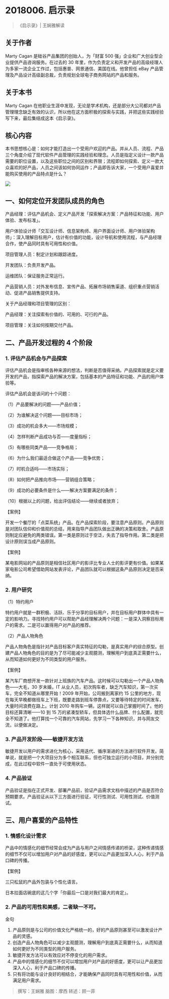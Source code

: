 # 2018006. 启示录
> 《启示录》| 王娴雅解读

## 关于作者
Marty Cagan 是硅谷产品集团的创始人，为「财富 500 强」企业和广大创业型企业提供产品咨询服务。在过去的 30 年里，作为负责定义和开发产品的高级经理人为多家一流企业工作过，包括惠普、网景通信、美国在线。他曾担任 eBay 产品管理及产品设计高级副总裁，负责规划全球电子商务网站的产品和服务。  
  
## 关于本书
Marty Cagan 在他职业生涯中发现，无论是学术机构，还是部分大公司都对产品管理理念缺乏有效的认识，所以他在这方面积极的探索与实践，并把这些实践经验写下来，最后集结成这本《启示录》。    

## 核心内容
本书思想核心是：如何才能打造出一个受用户欢迎的产品。并从人员、流程、产品三个角度介绍了现代软件产品管理的实践经验和理念。人员是指定义设计一款产品需要的职位设置，以及这些职位之间的区别和界限；流程即如何探索、定义一款大众喜欢的好产品，人员之间该如何协同运作；产品即告诉大家，一个受用户喜爱并能购买使用的产品特点是什么？    

![](https://raw.githubusercontent.com/dalong0514/selfstudy/master/图片链接/听书/2018006.jpg)

## 一、如何定位开发团队成员的角色
产品经理：评估产品机会、定义产品开发「探索解决方案：产品特征和功能、用户体验、发布标准」。

用户体验设计师「交互设计师、信息架构师、用户界面设计师、用户体验架构师」：深入理解目标用户，估计有价值的功能，设计导航和使用流程，与产品经理合作，使产品同时具有可用性和价值。

项目管理人员：制定计划和跟踪进度。

开发团队：负责开发产品。

运维团队：保证服务正常运行。

产品营销人员：对外发布信息、宣传产品、拓展市场销售渠道、组织重点营销活动、促进产品销售提供支持。

关于产品经理和项目管理的区别：

产品经理：关注探索有价值的、可用的、可行的产品。

项目管理：关注如何按期交付产品。

## 二、产品开发过程的 4 个阶段

### 1. 评估产品机会与产品探索
评估产品机会是指审核各种来源的想法，判断是否值得采纳。产品探索就是定义要开发的产品，指探索产品的解决方案，包括基本的产品特征和功能、产品的用户体验等。

评估产品机会是该问的十个问题：

（1）产品要解决的问题——产品价值；

（2）为谁解决这个问题——目标市场；

（3）成功的机会多大——市场规模；

（4）怎样判断产品成功与否——度量指标；

（5）有哪些同类产品——竞争格局；

（6）为什么我们最适合做这个产品——竞争优势；

（7）时机合适吗——市场实际；

（8）如何把产品推向市场——营销组合策略；

（9）成功的必要条件是什么——解决方案要满足的条件；

（10）根据以上的问题，给出评估结论——继续或者放弃；

【案例】

开发一个餐厅的「点菜系统」产品。在产品探索阶段，要注意产品原则。产品原则是对团队信仰和价值观的总结，用来指导产品团队做出正确的决策和取舍。产品原则制定应避免的两类错误。第一类是原则过于空泛，失去了指导作用。第二类是把设计原则误当成产品原则。

【案例】

某电影网站的产品原则是相信社区用户的影评比专业人士的影评更有价值。如果某家电影公司希望借助网站发表评论，产品团队就可以根据这条产品原则决定是否采纳。

### 2. 用户研究
（1）特约用户

特约用户就是一群积极、活跃、乐于分享的目标用户，并在目标用户群体中具有一定的影响力。寻找特约用户可以帮助产品经理解决两个问题：一是深入洞察目标用户的需求。二是可以赢得用户对产品的推荐。

（2）产品人物角色

产品人物角色是指针对产品目标客户真实特征的勾勒，是真实用户的综合原型。创建产品人物角色的目的是为了尽可能减少主观臆测，理解用户到底真正需要什么，从而知道如何更好为不同类型的用户服务。

【案例】

某汽车厂商想开发一款针对上班族的汽车产品。这时候可以勾勒出一个产品人物角色——大毛，30 岁未婚，IT  从业人员，初次购车者，缺乏汽车知识，第一次买车，完全不知道从哪里开始！2009 年开始，公司搬到离家约 15 公里的地方，现在每天早晚都做班车上下班，既要走路到班车停靠点，又要等待特定的时间发车，大量时间浪费在路上。计划 2010 年购车一辆，这样就可以自己掌握时间了。他的目标还算清晰——10 到 15 万的紧凑型轿车，但具体选什么品牌、什么配置，就完全不知道了。他打算找一个可靠的汽车网站，先学习一下各种知识，并与网友交流，以便做决定。

### 3. 产品开发阶段——敏捷开发方法
敏捷开发以用户的需求进化为核心，采用迭代、循序渐进的方法进行软件开发。简单说，就是把一个大项目分为多个相互联系，但也可独立运行的小项目，并分别完成，在此过程中软件一直处于可使用状态。

### 4. 产品验证
产品验证是指在正式开发、部署产品前，验证产品需求文档中描述的产品是否符合预期要求。产品验证从以下三方面进行验证，可行性测试、可用性测试、价值测试。

## 三、用户喜爱的产品特性
### 1. 情感化设计需求
产品中的情感化的细节经常会成为产品与用户之间情感传递的桥梁，这种传递情感的细节不仅可以增加用户对产品的好感度，更可以让产品更加深入人心，利于产品口碑的传播。

【案例】

三只松鼠的产品外包装与个性化语言。

日本拉面店碗底的这几个字「你最后一口是对我们最大的肯定」。

### 2. 产品的可用性和美感，二者缺一不可。    
金句

1. 产品原则是与公司的价值文化严格统一的，好的产品原则甚至可以激发设计产品的灵感。
2. 创造产品人物角色可以减少主观臆测，理解用户到底真正需要什么，从而知道如何更好为不同类型的用户服务。
3. 敏捷开发方法可以有效应对不停变化的用户需求。
4. 产品中的情感化的细节不仅可以增加用户对产品的好感度，更可以让产品更加深入人心，利于产品口碑的传播。
5. 只有将功能与设计良好的相结合，才能确保产品同时具有可用性和价值，从而满足用户需求。

> 撰写：王娴雅
脑图：摩西
转述：顾一菲
